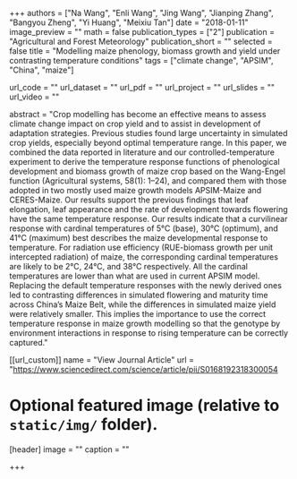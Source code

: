 +++
authors = ["Na Wang", "Enli Wang", "Jing Wang", "Jianping Zhang", "Bangyou Zheng", "Yi Huang", "Meixiu Tan"]
date = "2018-01-11"
image_preview = ""
math = false
publication_types = ["2"]
publication = "Agricultural and Forest Meteorology"
publication_short = ""
selected = false
title = "Modelling maize phenology, biomass growth and yield under contrasting temperature conditions"
tags = ["climate change", "APSIM", "China", "maize"]

url_code = ""
url_dataset = ""
url_pdf = ""
url_project = ""
url_slides = ""
url_video = ""

abstract = "Crop modelling has become an effective means to assess climate change impact on crop yield and to assist in development of adaptation strategies. Previous studies found large uncertainty in simulated crop yields, especially beyond optimal temperature range. In this paper, we combined the data reported in literature and our controlled-temperature experiment to derive the temperature response functions of phenological development and biomass growth of maize crop based on the Wang-Engel function (Agricultural systems, 58(1): 1–24), and compared them with those adopted in two mostly used maize growth models APSIM-Maize and CERES-Maize. Our results support the previous findings that leaf elongation, leaf appearance and the rate of development towards flowering have the same temperature response. Our results indicate that a curvilinear response with cardinal temperatures of 5°C (base), 30°C (optimum), and 41°C (maximum) best describes the maize developmental response to temperature. For radiation use efficiency (RUE-biomass growth per unit intercepted radiation) of maize, the corresponding cardinal temperatures are likely to be 2°C, 24°C, and 38°C respectively. All the cardinal temperatures are lower than what are used in current APSIM model. Replacing the default temperature responses with the newly derived ones led to contrasting differences in simulated flowering and maturity time across China’s Maize Belt, while the differences in simulated maize yield were relatively smaller. This implies the importance to use the correct temperature response in maize growth modelling so that the genotype by environment interactions in response to rising temperature can be correctly captured."



[[url_custom]]
name = "View Journal Article"
url = "https://www.sciencedirect.com/science/article/pii/S0168192318300054

# Optional featured image (relative to `static/img/` folder).
[header]
image = ""
caption = ""

+++
